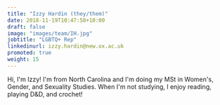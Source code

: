 ```yaml
---
title: "Izzy Hardin (they/them)"
date: 2018-11-19T10:47:58+10:00
draft: false
image: "images/team/IH.jpg"
jobtitle: "LGBTQ+ Rep"
linkedinurl: izzy.hardin@new.ox.ac.uk
promoted: true
weight: 15
---
```


Hi, I'm Izzy! I'm from North Carolina and I'm doing my MSt in Women's, Gender, and Sexuality Studies. When I'm not studying, I enjoy reading, playing D&D, and crochet!
